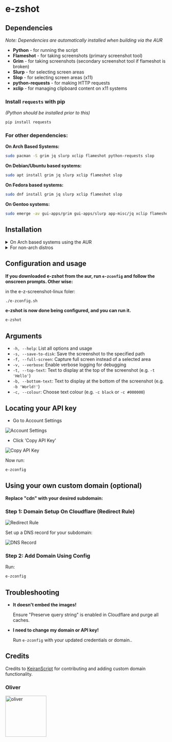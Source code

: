 # e-zshot

## Dependencies

*Note: Dependencies are automatically installed when building via the AUR*

- **Python** - for running the script
- **Flameshot** - for taking screenshots (primary screenshot tool)
- **Grim** - for taking screenshots (secondary screenshot tool if flameshot is broken)
- **Slurp** - for selecting screen areas
- **Slop** - for selecting screen areas (x11)
- **python-requests** - for making HTTP requests
- **xclip** - for managing clipboard content on x11 systems

### Install `requests` with pip
*(Python should be installed prior to this)*
```bash
pip install requests
```

### For other dependencies:

**On Arch Based Systems:**
```bash
sudo pacman -S grim jq slurp xclip flameshot python-requests slop
```

**On Debian/Ubuntu based systems:**
```bash
sudo apt install grim jq slurp xclip flameshot slop
```

**On Fedora based systems:**
```bash
sudo dnf install grim jq slurp xclip flameshot slop
```

**On Gentoo systems:**
```bash
sudo emerge -av gui-apps/grim gui-apps/slurp app-misc/jq xclip flameshot slop
```

## Installation
<details>
<summary>On Arch based systems using the AUR</summary>

#### Paru
```bash
paru -S e-zshot
```

#### Yay
```bash
yay -S e-zshot
```

#### Clone with git and build manually
```bash
git clone https://aur.archlinux.org/e-zshot.git
cd e-zshot
makepkg -si
cd ..
rm -rf e-zshot
```
</details>

<details>
<summary>For non-arch distros</summary>

```bash
git clone https://github.com/RobinTT69/e-z-screenshot-linux
cd e-z-screenshot-linux
chmod +x ./e-zconfig.sh
chmod +x ./e-zshot.py
```
</details>

## Configuration and usage

**If you downloaded e-zshot from the aur, run `e-zconfig` and follow the onscreen prompts. Other wise:**

in the e-z-screenshot-linux foler:

```bash
./e-zconfig.sh
```
**e-zshot is now done being configured, and you can run it.** 

```bash
e-zshot
```

## Arguments

- `-h, --help`: List all options and usage
- `-s, --save-to-disk`:  Save the screenshot to the specified path
- `-f, --full-screen`: Capture full screen instead of a selected area
- `-v, --verbose`: Enable verbose logging for debugging 
- `-t, --top-text`: Text to display at the top of the screenshot (e.g. `-t 'Hello'`)
- `-b, --bottom-text`: Text to display at the bottom of the screenshot (e.g. `-b 'World!'`)
- `-c, --colour`: Choose text colour (e.g. `-c black` or `-c #000000`)

## Locating your API key

- Go to Account Settings

![Account Settings](https://i.e-z.host/pics/m9j6jk3a.png)

- Click 'Copy API Key'

![Copy API Key](https://i.e-z.host/pics/inmghmtw.png)

Now run:
```bash
e-zconfig
```

## Using your own custom domain (optional)

**Replace "cdn" with your desired subdomain:**

### Step 1: Domain Setup On Cloudflare (Redirect Rule)

![Redirect Rule](https://r2.e-z.host/8a13052f-8c12-4034-b99f-0155cc616583/vbzqydsx.png)

Set up a DNS record for your subdomain:

![DNS Record](https://r2.e-z.host/8a13052f-8c12-4034-b99f-0155cc616583/f5jrvtyn.png)

### Step 2: Add Domain Using Config 

Run:
```bash
e-zconfig
```

## Troubleshooting

- **It doesn't embed the images!**

  Ensure "Preserve query string" is enabled in Cloudflare and purge all caches.

- **I need to change my domain or API key!**

  Run `e-zconfig` with your updated credentials or domain..

## Credits

Credits to [KeiranScript](https://github.com/KeiranScript) for contributing and adding custom domain functionality.

### Oliver

<img src="https://r2.e-z.host/oliver.png" alt="oliver" width="128" height="128">
